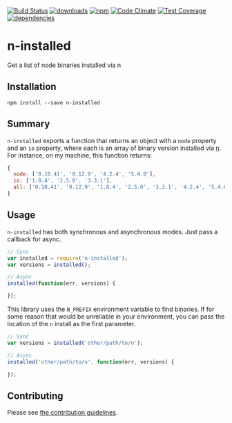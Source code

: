 [![Build Status](https://travis-ci.org/tandrewnichols/n-installed.png)](https://travis-ci.org/tandrewnichols/n-installed) [![downloads](http://img.shields.io/npm/dm/n-installed.svg)](https://npmjs.org/package/n-installed) [![npm](http://img.shields.io/npm/v/n-installed.svg)](https://npmjs.org/package/n-installed) [![Code Climate](https://codeclimate.com/github/tandrewnichols/n-installed/badges/gpa.svg)](https://codeclimate.com/github/tandrewnichols/n-installed) [![Test Coverage](https://codeclimate.com/github/tandrewnichols/n-installed/badges/coverage.svg)](https://codeclimate.com/github/tandrewnichols/n-installed) [![dependencies](https://david-dm.org/tandrewnichols/n-installed.png)](https://david-dm.org/tandrewnichols/n-installed)

# n-installed

Get a list of node binaries installed via n

## Installation

`npm install --save n-installed`

## Summary

`n-installed` exports a function that returns an object with a `node` property and an `io` property, where each is an array of binary version installed via [n](https://github.com/tj/n). For instance, on my machine, this function returns:

```js
{
  node: ['0.10.41', '0.12.9', '4.2.4', '5.4.0'],
  io: ['1.8.4', '2.5.0', '3.3.1'],
  all: ['0.10.41', '0.12.9', '1.8.4', '2.5.0', '3.3.1', '4.2.4', '5.4.0']
}
```

## Usage

`n-installed` has both synchronous and asynchronous modes. Just pass a callback for async.

```js
// Sync
var installed = require('n-installed');
var versions = installed();

// Async
installed(function(err, versions) {

});
```

This library uses the `N_PREFIX` environment variable to find binaries. If for some reason that would be unreliable in your environment, you can pass the location of the `n` install as the first parameter.

```js
// Sync
var versions = installed('other/path/to/n');

// Async
installed('other/path/to/n', function(err, versions) {

});
```

## Contributing

Please see [the contribution guidelines](CONTRIBUTING.md).
